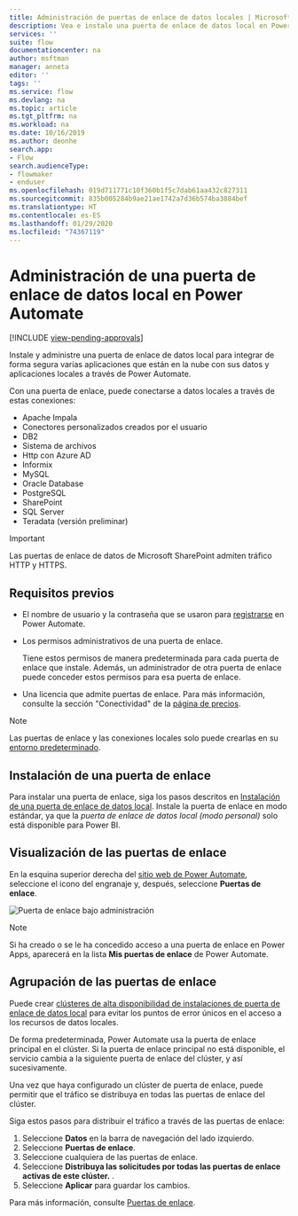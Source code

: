 ```yaml
---
title: Administración de puertas de enlace de datos locales | Microsoft Docs
description: Vea e instale una puerta de enlace de datos local en Power Automate.
services: ''
suite: flow
documentationcenter: na
author: msftman
manager: anneta
editor: ''
tags: ''
ms.service: flow
ms.devlang: na
ms.topic: article
ms.tgt_pltfrm: na
ms.workload: na
ms.date: 10/16/2019
ms.author: deonhe
search.app:
- Flow
search.audienceType:
- flowmaker
- enduser
ms.openlocfilehash: 019d711771c10f360b1f5c7dab61aa432c827311
ms.sourcegitcommit: 835b005284b9ae21ae1742a7d36b574ba3884bef
ms.translationtype: HT
ms.contentlocale: es-ES
ms.lasthandoff: 01/29/2020
ms.locfileid: "74367119"
---
```

# <a name="manage-an-on-premises-data-gateway-in-power-automate"></a>Administración de una puerta de enlace de datos local en Power Automate
[!INCLUDE [view-pending-approvals](includes/cc-rebrand.md)]

Instale y administre una puerta de enlace de datos local para integrar de forma segura varias aplicaciones que están en la nube con sus datos y aplicaciones locales a través de Power Automate.

Con una puerta de enlace, puede conectarse a datos locales a través de estas conexiones:

* Apache Impala
* Conectores personalizados creados por el usuario
* DB2
* Sistema de archivos
* Http con Azure AD
* Informix
* MySQL
* Oracle Database
* PostgreSQL
* SharePoint
* SQL Server
* Teradata (versión preliminar)

> [!IMPORTANT]
> Las puertas de enlace de datos de Microsoft SharePoint admiten tráfico HTTP y HTTPS.

## <a name="prerequisites"></a>Requisitos previos

* El nombre de usuario y la contraseña que se usaron para [registrarse](sign-up-sign-in.md) en Power Automate.
* Los permisos administrativos de una puerta de enlace.

  Tiene estos permisos de manera predeterminada para cada puerta de enlace que instale. Además, un administrador de otra puerta de enlace puede conceder estos permisos para esa puerta de enlace.
* Una licencia que admite puertas de enlace. Para más información, consulte la sección "Conectividad" de la [página de precios](https://flow.microsoft.com/pricing/).

> [!NOTE]
> Las puertas de enlace y las conexiones locales solo puede crearlas en su [entorno predeterminado](environments-overview-maker.md).

## <a name="install-a-gateway"></a>Instalación de una puerta de enlace

Para instalar una puerta de enlace, siga los pasos descritos en [Instalación de una puerta de enlace de datos local](/data-integration/gateway/service-gateway-install). Instale la puerta de enlace en modo estándar, ya que la _puerta de enlace de datos local (modo personal)_ solo está disponible para Power BI.

## <a name="view-your-gateways"></a>Visualización de las puertas de enlace

En la esquina superior derecha del [sitio web de Power Automate](https://flow.microsoft.com), seleccione el icono del engranaje y, después, seleccione **Puertas de enlace**.

![Puerta de enlace bajo administración][1]

> [!NOTE]
> Si ha creado o se le ha concedido acceso a una puerta de enlace en Power Apps, aparecerá en la lista **Mis puertas de enlace** de Power Automate.

## <a name="cluster-your-gateways"></a>Agrupación de las puertas de enlace

Puede crear [clústeres de alta disponibilidad de instalaciones de puerta de enlace de datos local](/data-integration/gateway/service-gateway-high-availability-clusters) para evitar los puntos de error únicos en el acceso a los recursos de datos locales.

De forma predeterminada, Power Automate usa la puerta de enlace principal en el clúster. Si la puerta de enlace principal no está disponible, el servicio cambia a la siguiente puerta de enlace del clúster, y así sucesivamente.

Una vez que haya configurado un clúster de puerta de enlace, puede permitir que el tráfico se distribuya en todas las puertas de enlace del clúster.

Siga estos pasos para distribuir el tráfico a través de las puertas de enlace:

1. Seleccione **Datos** en la barra de navegación del lado izquierdo.
1. Seleccione **Puertas de enlace**.
1. Seleccione cualquiera de las puertas de enlace.
1. Seleccione **Distribuya las solicitudes por todas las puertas de enlace activas de este clúster.** .
1. Seleccione **Aplicar** para guardar los cambios.

Para más información, consulte [Puertas de enlace](gateway-reference.md).

<!-- Image references -->
[1]: ./media/manage-gateway/view-gateways.png
